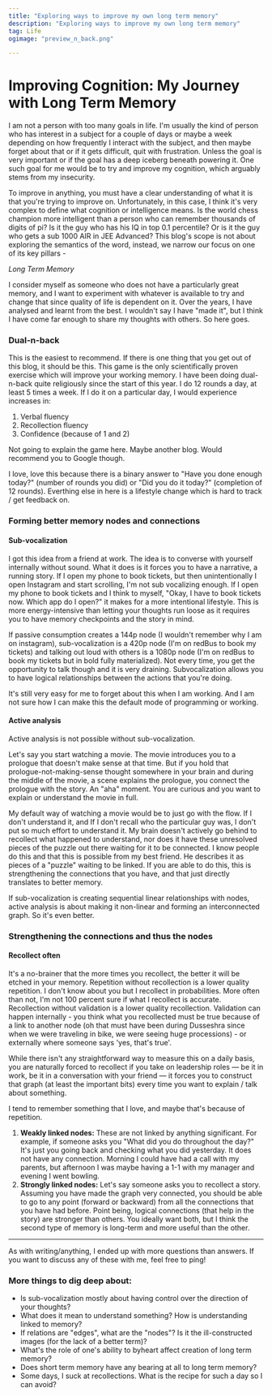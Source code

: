```yaml
---
title: "Exploring ways to improve my own long term memory"
description: "Exploring ways to improve my own long term memory"
tag: Life
ogimage: "preview_n_back.png"

---
```


# Improving Cognition: My Journey with Long Term Memory

I am not a person with too many goals in life. I'm usually the kind of person who has interest in a subject for a couple of days or maybe a week depending on how frequently I interact with the subject, and then maybe forget about that or if it gets difficult, quit with frustration. Unless the goal is very important or if the goal has a deep iceberg beneath powering it. One such goal for me would be to try and improve my cognition, which arguably stems from my insecurity.

To improve in anything, you must have a clear understanding of what it is that you're trying to improve on. Unfortunately, in this case, I think it's very complex to define what cognition or intelligence means. Is the world chess champion more intelligent than a person who can remember thousands of digits of pi? Is it the guy who has his IQ in top 0.1 percentile? Or is it the guy who gets a sub 1000 AIR in JEE Advanced? This blog's scope is not about exploring the semantics of the word, instead, we narrow our focus on one of its key pillars -

_Long Term Memory_

I consider myself as someone who does not have a particularly great memory, and I want to experiment with whatever is available to try and change that since quality of life is dependent on it. Over the years, I have analysed and learnt from the best. I wouldn't say I have "made it", but I think I have come far enough to share my thoughts with others. So here goes.

### __Dual-n-back__

This is the easiest to recommend. If there is one thing that you get out of this blog, it should be this. This game is the only scientifically proven exercise which will improve your working memory. I have been doing dual-n-back quite religiously since the start of this year. I do 12 rounds a day, at least 5 times a week. If I do it on a particular day, I would experience increases in:

1. Verbal fluency  
2. Recollection fluency  
3. Confidence (because of 1 and 2)  

Not going to explain the game here. Maybe another blog. Would recommend you to Google though.

I love, love this because there is a binary answer to "Have you done enough today?" (number of rounds you did) or "Did you do it today?" (completion of 12 rounds). Everthing else in here is a lifestyle change which is hard to track / get feedback on.

### Forming better memory nodes and connections

#### Sub-vocalization

I got this idea from a friend at work. The idea is to converse with yourself internally without sound. What it does is it forces you to have a narrative, a running story. If I open my phone to book tickets, but then unintentionally I open Instagram and start scrolling, I'm not sub vocalizing enough. If I open my phone to book tickets and I think to myself, "Okay, I have to book tickets now. Which app do I open?" it makes for a more intentional lifestyle. This is more energy-intensive than letting your thoughts run loose as it requires you to have memory checkpoints and the story in mind.

If passive consumption creates a 144p node (I wouldn't remember why I am on instagram), sub-vocalization is a 420p node (I'm on redBus to book my tickets) and talking out loud with others is a 1080p node (I'm on redBus to book my tickets but in bold fully materialized). Not every time, you get the opportunity to talk though and it is very draining. Subvocalization allows you to have logical relationships between the actions that you're doing.

It's still very easy for me to forget about this when I am working. And I am not sure how I can make this the default mode of programming or working. 

#### Active analysis

Active analysis is not possible without sub-vocalization.

Let's say you start watching a movie. The movie introduces you to a prologue that doesn't make sense at that time. But if you hold that prologue-not-making-sense thought somewhere in your brain and during the middle of the movie, a scene explains the prologue, you connect the prologue with the story. An "aha" moment. You are curious and you want to explain or understand the movie in full.

My default way of watching a movie would be to just go with the flow. If I don't understand it, and If I don't recall who the particular guy was, I don't put so much effort to understand it. My brain doesn't actively go behind to recollect what happened to understand, nor does it have these unresolved pieces of the puzzle out there waiting for it to be connected. I know people do this and that this is possible from my best friend. He describes it as pieces of a "puzzle" waiting to be linked. If you are able to do this, this is strengthening the connections that you have, and that just directly translates to better memory.

If sub-vocalization is creating sequential linear relationships with nodes, active analysis is about making it non-linear and forming an interconnected graph. So it's even better.


### Strengthening the connections and thus the nodes

#### Recollect often

It's a no-brainer that the more times you recollect, the better it will be etched in your memory. Repetition without recollection is a lower quality repetition. I don't know about you but I recollect in probabilities. More often than not, I'm not 100 percent sure if what I recollect is accurate. Recollection without validation is a lower quality recollection. Validation can happen internally - you think what you recollected must be true because of a link to another node (oh that must have been during Dusseshra since when we were traveling in bike, we were seeing huge processions) - or externally where someone says 'yes, that's true'. 

While there isn't any straightforward way to measure this on a daily basis, you are naturally forced to recollect if you take on leadership roles — be it in work, be it in a conversation with your friend — it forces you to construct that graph (at least the important bits) every time you want to explain / talk about something.

I tend to remember something that I love, and maybe that's because of repetition.

1. **Weakly linked nodes:** These are not linked by anything significant. For example, if someone asks you "What did you do throughout the day?" It's just you going back and checking what you did yesterday. It does not have any connection. Morning I could have had a call with my parents, but afternoon I was maybe having a 1-1 with my manager and evening I went bowling.  
2. **Strongly linked nodes:** Let's say someone asks you to recollect a story. Assuming you have made the graph very connected, you should be able to go to any point (forward or backward) from all the connections that you have had before. Point being, logical connections (that help in the story) are stronger than others. You ideally want both, but I think the second type of memory is long-term and more useful than the other.


---

As with writing/anything, I ended up with more questions than answers. If you want to discuss any of these with me, feel free to ping!

### More things to dig deep about:
- Is sub-vocalization mostly about having control over the direction of your thoughts?  
- What does it mean to understand something? How is understanding linked to memory?  
- If relations are "edges", what are the "nodes"? Is it the ill-constructed images (for the lack of a better term)?  
- What's the role of one's ability to byheart affect creation of long term memory?  
- Does short term memory have any bearing at all to long term memory?
- Some days, I suck at recollections. What is the recipe for such a day so I can avoid?
